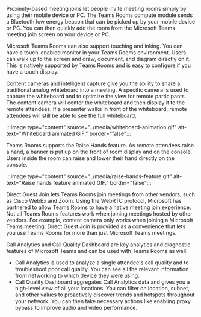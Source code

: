 Proximity-based meeting joins let people invite meeting rooms simply by using their mobile device or PC. The Teams Rooms compute module sends a Bluetooth low energy beacon that can be picked up by your mobile device or PC. You can then quickly add the room from the Microsoft Teams meeting join screen on your device or PC.

Microsoft Teams Rooms can also support touching and inking. You can have a touch-enabled monitor in your Teams Rooms environment. Users can walk up to the screen and draw, document, and diagram directly on it. This is natively supported by Teams Rooms and is easy to configure if you have a touch display.

Content cameras and intelligent capture give you the ability to share a traditional analog whiteboard into a meeting.  A specific camera is used to capture the whiteboard and to optimize the view for remote participants. The content camera will center the whiteboard and then display it to the remote attendees. If a presenter walks in front of the whiteboard, remote attendees will still be able to see the full whiteboard.

:::image type="content" source="../media/whiteboard-animation.gif" alt-text="Whiteboard animated GIF." border="false":::

Teams Rooms supports the Raise Hands feature. As remote attendees raise a hand, a banner is put up on the front of room display and on the console. Users inside the room can raise and lower their hand directly on the console.

:::image type="content" source="../media/raise-hands-feature.gif" alt-text="Raise hands feature animated GIF." border="false":::

Direct Guest Join lets Teams Rooms join meetings from other vendors, such as Cisco WebEx and Zoom. Using the WebRTC protocol, Microsoft has partnered to allow Teams Rooms to have a native meeting join experience. Not all Teams Rooms features work when joining meetings hosted by other vendors. For example, content camera only works when joining a Microsoft Teams meeting. Direct Guest Join is provided as a convenience that lets you use Teams Rooms for more than just Microsoft Teams meetings.

Call Analytics and Call Quality Dashboard are key analytics and diagnostic features of Microsoft Teams and can be used with Teams Rooms as well.

- Call Analytics is used to analyze a single attendee's call quality and to troubleshoot poor call quality. You can see all the relevant information from networking to which device they were using.
- Call Quality Dashboard aggregates Call Analytics data and gives you a high-level view of all your locations. You can filter on location, subnet, and other values to proactively discover trends and hotspots throughout your network. You can then take necessary actions like enabling proxy bypass to improve audio and video performance.
